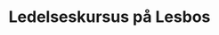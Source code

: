 ---
order: 7
title: Ledelseskursus på Lesbos
image: "/images/academy/ledelseskursus-paa-lesbos.jpg"
contact-person: Andreas Bering
image_2: /images/educations/graeker.png
meta-title: Lederkursus - Intensivt kursus i ledelse, der rykker dig
meta-description: Dette intense forløb skærper dine refleksioner over og fornemmelser for det, der afgør dine handlinger i din ledelsespraksis. Med andre ord bliver du tydelig omkring dine grundværdier og dit råderum, når du leder.
pdf: https://www.copenhagencoaching.dk/pdfs/Ledelsesrejse-på-lebos.pdf
kol_one: "<h4>Hvorfor skal du vælge Ledelseskursus på Lesbos?</h4><p>Har du givet dig selv mulighed for at finde det der betyder mest for dig, når du leder? Ønsker du at kunne bevare overblikket og agere tydeligt. Oplever du at det kan være svært at udfordre med et åbent sind og samtidig skabe tryghed omkring dig? Synes du nogle gange det er svært at bevæge sig i det uforudsigelige eller medskabe noget gennem fællesskabets værdier? Nu har du muligheden for at tænke over det, mærke efter det og blive til det.</p><p>Tag med på denne opdagelsesrejse på den græske ø Lesbos sammen med andre ledere, erfarne rådgivere og konsulenter samt studerende fra vores toårige uddannelse, Master i Business Coaching.</p><p>Dette intense forløb skærper dine refleksioner over og fornemmelser for det der afgør dine handlinger i din ledelsespraksis. Med andre ord bliver du tydelig omkring dine grundværdier og dit råderum, når du leder.</p>"
kol_two:
kol_two-billede-hojde: h-md-100
opbygning: true
op_kol_one: "<h4>Hvordan er uddannelsen bygget op?</h4><p>Turen til Lesbos handler først og fremmest om undervisning og træning. Alle dage har fastlagte destinationer og indlagte træningsseancer. Du bliver trænet, vejledt og udfordret undervejs. Arbejdet omkring værdier vil på turen ske igennem læren fra den filosofiske samtale, protreptikken.</p>"
op_kol_two: "<p>Vi arbejder med protreptikken fra et nyt og moderne perspektiv, hvor der i høj grad er fokus på, hvordan du som leder kan fremstå oprigtig og imødekommende i din ledelse. Hele ugen bliver du præsenteret for teoretiske ståsteder der med grundig vejledning bliver omsat i din ledelsespraksis.</p>"
op-kollonne-banner: "<h4>Som deltager får du:</h4><ul><li>Et nøje planlagt undervisningsforløb</li><li>Litteratur og materialer</li><li>Samtaletræning med undervisere samt medkursister</li><li>Stærkt netværk</li><li>Ophold på et skønt hotel i byen Plomari</li><li>Forplejning</li><li>Flyrejse</li><li>Guide på turen</li></ul>"
opbygning-image: "/images/educations/lesbos-by.png"
description: Dette intense forløb skærper dine refleksioner over og fornemmelser for det der afgør dine handlinger i din ledelsespraksis. Med andre ord bliver du tydelig omkring dine grundværdier og dit råderum, når du leder.
price: 30.000,- ekskl. moms (heri er inkluderet fuld forplejning, materialer og rejse)
adgangskrav: Der er ingen nuværende adgangskrav
location: Kurset foregår på Lesbos
aktive-hold: true
undervisere:
- Andreas Bering
- Mette Mejlhede
- Camilla Ingwersen
hold:
- title: Rejse - Forår 2024
  dates: 26. maj - 2. juni
  modules:
  - date: 26. maj - 2. juni
    day:
    time:
    name:
    place:
- title: Rejse - Efterår 2024
  dates: 8. - 15. september
  modules:
  - date: 8. - 15. september
    day:
    time:
    name:
    place:
redirect_from:
  - /academy/ledelseskursesPåLesbos/
  - /academy/ledelseskursus-på-lesbos/
  - /academy/ledelseskursuspålesbos/
  - /academy/ledelseskurses-paa-lesbos/
---